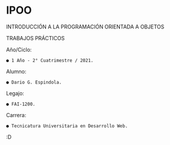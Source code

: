 # IPOO

INTRODUCCIÓN A LA PROGRAMACIÓN ORIENTADA A OBJETOS

TRABAJOS PRÁCTICOS

Año/Ciclo:

    ● 1 Año - 2° Cuatrimestre / 2021.

Alumno:

    ● Dario G. Espindola.

Legajo:

    ● FAI-1200.

Carrera:

    ● Tecnicatura Universitaria en Desarrollo Web.

:D